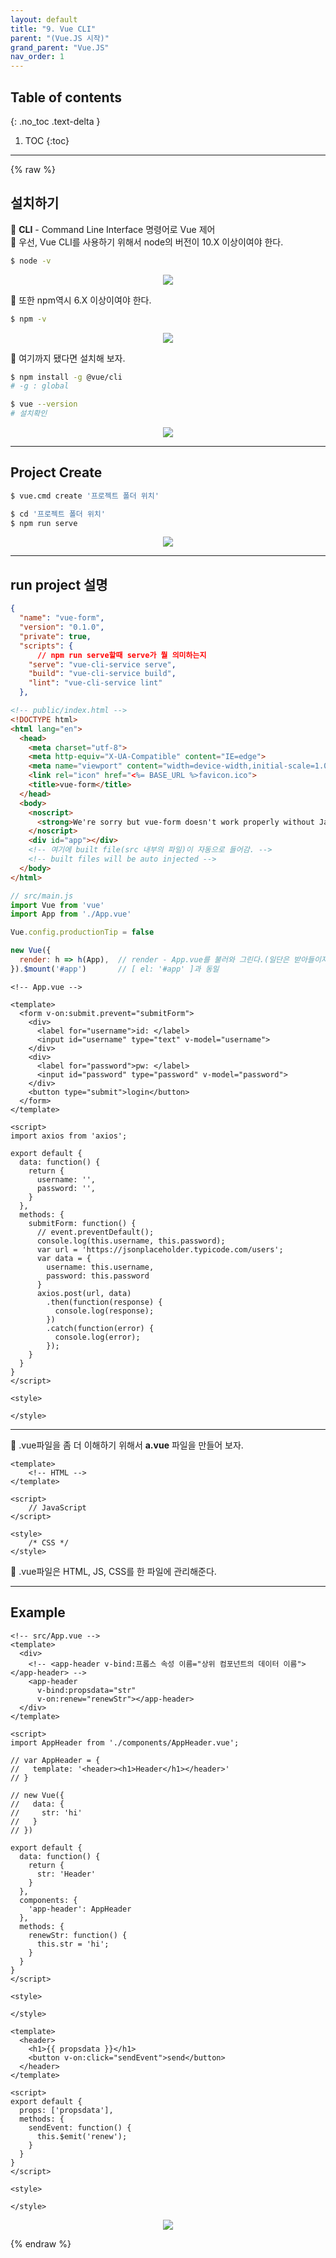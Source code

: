 ```yaml
---
layout: default
title: "9. Vue CLI"
parent: "(Vue.JS 시작)"
grand_parent: "Vue.JS"
nav_order: 1
---
```


## Table of contents
{: .no_toc .text-delta }

1. TOC
{:toc}

---

{% raw %}

## 설치하기

👾 **CLI** - Command Line Interface 명령어로 Vue 제어<br>
👾 우선, Vue CLI를 사용하기 위해서 node의 버전이 10.X 이상이여야 한다.

```bash
$ node -v
```

<p align="center">
  <img src="https://taehyungs-programming-blog.github.io/blog/assets/images/vuejs/1_vuejs_start/1_vuejs_start-9-1.png"/>
</p>

👾 또한 npm역시 6.X 이상이여야 한다.

```bash
$ npm -v
```

<p align="center">
  <img src="https://taehyungs-programming-blog.github.io/blog/assets/images/vuejs/1_vuejs_start/1_vuejs_start-9-2.png"/>
</p>

👾 여기까지 됐다면 설치해 보자.

```bash
$ npm install -g @vue/cli
# -g : global

$ vue --version
# 설치확인
```

<p align="center">
  <img src="https://taehyungs-programming-blog.github.io/blog/assets/images/vuejs/1_vuejs_start/1_vuejs_start-9-3.png"/>
</p>

---

## Project Create

```bash
$ vue.cmd create '프로젝트 폴더 위치'

$ cd '프로젝트 폴더 위치'
$ npm run serve
```

<p align="center">
  <img src="https://taehyungs-programming-blog.github.io/blog/assets/images/vuejs/1_vuejs_start/1_vuejs_start-9-4.png"/>
</p>

---

## run project 설명

```json
{
  "name": "vue-form",
  "version": "0.1.0",
  "private": true,
  "scripts": {
      // npm run serve할때 serve가 뭘 의미하는지
    "serve": "vue-cli-service serve",
    "build": "vue-cli-service build",
    "lint": "vue-cli-service lint"
  },
```

```html
<!-- public/index.html -->
<!DOCTYPE html>
<html lang="en">
  <head>
    <meta charset="utf-8">
    <meta http-equiv="X-UA-Compatible" content="IE=edge">
    <meta name="viewport" content="width=device-width,initial-scale=1.0">
    <link rel="icon" href="<%= BASE_URL %>favicon.ico">
    <title>vue-form</title>
  </head>
  <body>
    <noscript>
      <strong>We're sorry but vue-form doesn't work properly without JavaScript enabled. Please enable it to continue.</strong>
    </noscript>
    <div id="app"></div>
    <!-- 여기에 built file(src 내부의 파일)이 자동으로 들어감. -->
    <!-- built files will be auto injected -->
  </body>
</html>
```

```js
// src/main.js
import Vue from 'vue'
import App from './App.vue'

Vue.config.productionTip = false

new Vue({
  render: h => h(App),  // render - App.vue를 불러와 그린다.(일단은 받아들이자.)
}).$mount('#app')       // [ el: '#app' ]과 동일

```

```vue
<!-- App.vue -->

<template>
  <form v-on:submit.prevent="submitForm">
    <div>
      <label for="username">id: </label>
      <input id="username" type="text" v-model="username">
    </div>
    <div>
      <label for="password">pw: </label>
      <input id="password" type="password" v-model="password">
    </div>
    <button type="submit">login</button>
  </form>
</template>

<script>
import axios from 'axios';

export default {
  data: function() {
    return {
      username: '',
      password: '',
    }
  },
  methods: {
    submitForm: function() {
      // event.preventDefault();
      console.log(this.username, this.password);
      var url = 'https://jsonplaceholder.typicode.com/users';
      var data = {
        username: this.username,
        password: this.password
      }
      axios.post(url, data)
        .then(function(response) {
          console.log(response);
        })
        .catch(function(error) {
          console.log(error);
        });
    }
  }
}
</script>

<style>

</style>

```

---

👾 .vue파일을 좀 더 이해하기 위해서 **a.vue** 파일을 만들어 보자.

```vue
<template>
    <!-- HTML -->
</template>

<script>
    // JavaScript
</script>

<style>
    /* CSS */
</style>
```

👾 .vue파일은 HTML, JS, CSS를 한 파일에 관리해준다.

---

## Example

```vue
<!-- src/App.vue -->
<template>
  <div>
    <!-- <app-header v-bind:프롭스 속성 이름="상위 컴포넌트의 데이터 이름"></app-header> -->
    <app-header 
      v-bind:propsdata="str"
      v-on:renew="renewStr"></app-header>
  </div>
</template>

<script>
import AppHeader from './components/AppHeader.vue';

// var AppHeader = {
//   template: '<header><h1>Header</h1></header>'
// }

// new Vue({
//   data: {
//     str: 'hi'
//   }
// })

export default {
  data: function() {
    return {
      str: 'Header'
    }
  },
  components: {
    'app-header': AppHeader
  },
  methods: {
    renewStr: function() {
      this.str = 'hi';
    }
  }
}
</script>

<style>

</style>
```

```vue
<template>
  <header>
    <h1>{{ propsdata }}</h1>
    <button v-on:click="sendEvent">send</button>
  </header>
</template>

<script>
export default {
  props: ['propsdata'],
  methods: {
    sendEvent: function() {
      this.$emit('renew');
    }
  }
}
</script>

<style>

</style>

```

<p align="center">
  <img src="https://taehyungs-programming-blog.github.io/blog/assets/images/vuejs/1_vuejs_start/1_vuejs_start-9-5.png"/>
</p>

{% endraw %}